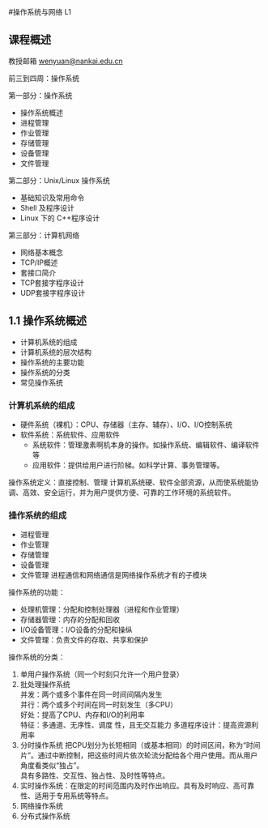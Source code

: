 #操作系统与网络 L1

## 课程概述

教授邮箱 <wenyuan@nankai.edu.cn>

前三到四周：操作系统

第一部分：操作系统

 - 操作系统概述
 - 进程管理
 - 作业管理
 - 存储管理
 - 设备管理
 - 文件管理

第二部分：Unix/Linux 操作系统

- 基础知识及常用命令
- Shell 及程序设计
- Linux 下的 C++程序设计

第三部分：计算机网络

- 网络基本概念
- TCP/IP概述
- 套接口简介
- TCP套接字程序设计
- UDP套接字程序设计


## 1.1 操作系统概述

- 计算机系统的组成
- 计算机系统的层次结构
- 操作系统的主要功能
- 操作系统的分类
- 常见操作系统

### 计算机系统的组成

- 硬件系统（裸机）：CPU、存储器（主存、辅存）、I/O、I/O控制系统
- 软件系统：系统软件、应用软件
	- 系统软件：管理激素啊机本身的操作。如操作系统、编辑软件、编译软件等
	- 应用软件：提供给用户进行阶梯。如科学计算、事务管理等。

操作系统定义：直接控制、管理
计算机系统硬、软件全部资源，从而使系统能协调、高效、安全运行，并为用户提供方便、可靠的工作环境的系统软件。

### 操作系统的组成

 - 进程管理
 - 作业管理
 - 存储管理
 - 设备管理
 - 文件管理
 进程通信和网络通信是网络操作系统才有的子模块
 
 操作系统的功能：
 
 - 处理机管理：分配和控制处理器（进程和作业管理）
 - 存储器管理：内存的分配和回收
 - I/O设备管理：I/O设备的分配和操纵
 - 文件管理：负责文件的存取、共享和保护

 
操作系统的分类：

1. 单用户操作系统（同一个时刻只允许一个用户登录）
2. 批处理操作系统  
	并发：两个或多个事件在同一时间间隔内发生  
	并行：两个或多个时间在同一时刻发生（多CPU）  
	好处：提高了CPU、内存和I/O的利用率  
	特征：多通道、无序性、调度  性，且无交互能力
	多道程序设计：提高资源利用率
3. 分时操作系统
	把CPU划分为长短相同（或基本相同）的时间区间，称为“时间片”。通过中断控制，把这些时间片依次轮流分配给各个用户使用。而从用户角度看类似“独占”。  
	具有多路性、交互性、独占性、及时性等特点。  
4. 实时操作系统：在限定的时间范围内及时作出响应。具有及时响应、高可靠性、适用于专用系统等特点。
5. 网络操作系统
6. 分布式操作系统